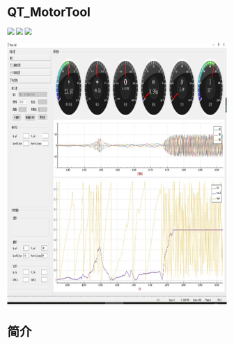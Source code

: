 # QT_MotorTool

![](https://img.shields.io/badge/Buile-win10-blue)  ![](https://img.shields.io/badge/QT-5.0%2B-brightgreen)  ![](https://img.shields.io/badge/language-C%2B%2B-red)  

<div align=center><img width="2080" height="600" src="https://github.com/LXiuFeng/QT_MotorTool/blob/main/img/QQ%E5%9B%BE%E7%89%8720210611085033.jpg"></div>


# 简介
